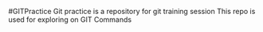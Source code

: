 #GITPractice
Git practice is a repository for git training session
This repo is used for exploring on GIT Commands